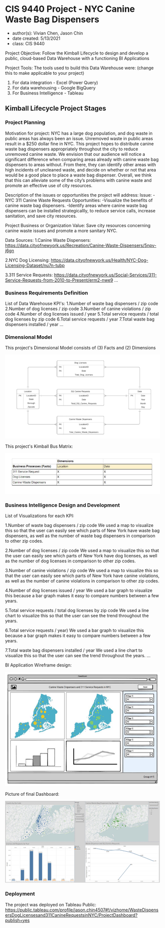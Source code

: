 # CIS 9440 Project - NYC Canine Waste Bag Dispensers
- author(s): Vivian Chen, Jason Chin
- date created: 5/13/2021
- class: CIS 9440

Project Objective: Follow the Kimball Lifecycle to design and develop a public, cloud-based Data Warehouse with a functioning BI Applications

Project Tools:
The tools used to build this Data Warehouse were: (change this to make applicable to your project)
1. For data integration - Excel (Power Query)
2. For data warehousing - Google BigQuery
3. For Business Intelligence - Tableau

## Kimball Lifecycle Project Stages

### Project Planning

Motivation for project:
NYC has a large dog population, and dog waste in public areas has always been an issue. Unremoved waste in public areas result in a $250 dollar fine in NYC. 
This project hopes to distribute canine waste bag dispensers appropriately throughout the city to reduce unremoved canine waste. We envision that our audience 
will notice a significant difference when comparing areas already with canine waste bag dispensers to areas without. From there, they can identify other areas 
with high incidents of uncleaned waste, and decide on whether or not that area would be a good place to place a waste bag dispenser. Overall, we think that 
this can alleviate some of the city’s problems with canine waste and promote an effective use of city resources.


Description of the issues or opportunities the project will address:
Issue: 
-NYC 311 Canine Waste Requests
Opportunities: 
-Visualize the benefits of canine waste bag dispensers.
-Identify areas where canine waste bag dispensers can be installed strategicallly, to reduce service calls, increase sanitation, and save city resources.


Project Business or Organization Value:
Save city resources concerning canine waste issues and promote a more sanitary NYC.

Data Sources:
1.Canine Waste Dispensers: https://data.cityofnewyork.us/Recreation/Canine-Waste-Dispensers/5npv-j6gn

2.NYC Dog Licensing: https://data.cityofnewyork.us/Health/NYC-Dog-Licensing-Dataset/nu7n-tubp

3.311 Service Requests: https://data.cityofnewyork.us/Social-Services/311-Service-Requests-from-2010-to-Present/erm2-nwe9
...

### Business Requirements Definition

List of Data Warehouse KPI's:
1.Number of waste bag dispensers / zip code
2.Number of dog licenses / zip code
3.Number of canine violations / zip code
4.Number of dog licenses issued / year
5.Total service requests / total dog licenses by zip code
6.Total service requests / year
7.Total waste bag dispensers installed / year
...

### Dimensional Model

This project's Dimensional Model consists of (3) Facts and (2) Dimensions

![Dimensional Model](/img/dimensional_model.JPG)

This project's Kimball Bus Matrix:

![Kimball Bus Matrix](/img/kimball_bus_matrix.JPG)

### Business Intelligence Design and Development

List of Visualizations for each KPI:

1.Number of waste bag dispensers / zip code
We used a map to visualize this so that the user can easily see which 
parts of New York have waste bag dispensers, as well as the number of 
waste bag dispensers in comparison to other zip codes.

2.Number of dog licenses / zip code
We used a map to visualize this so that the user can easily see which 
parts of New York have dog licenses, as well as the number of dog 
licenses in comparison to other zip codes.

3.Number of canine violations / zip code
We used a map to visualize this so that the user can easily see which 
parts of New York have canine violations, as well as the number of canine 
violations in comparison to other zip codes.

4.Number of dog licenses issued / year
We used a bar graph to visualize this because a bar graph makes it easy 
to compare numbers between a few years.

5.Total service requests / total dog licenses by zip code
We used a line chart to visualize this so that the user can see the trend 
throughout the years.

6.Total service requests / year) We used a bar graph to visualize this because a bar graph makes it easy 
to compare numbers between a few years.

7.Total waste bag dispensers installed / year
We used a line chart to visualize this so that the user can see the trend 
throughout the years.
...

BI Application Wireframe design:

![Wireframe Design](/img/wireframe_design.JPG)

Picture of final Dashboard:


![Dashboard](/img/Dashboard.JPG)

### Deployment

The project was deployed on Tableau Public: 
https://public.tableau.com/profile/jason.chin4507#!/vizhome/WasteDispensersDogLicensesand311CanineRequestsinNYC/ProjectDashboard?publish=yes

